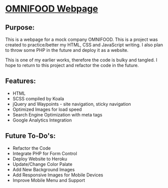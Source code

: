 # [OMNIFOOD Webpage](https://yanstefanovich.github.io/food-service-website/native/html/index.html)

## Purpose:
This is a webpage for a mock company OMNIFOOD. This is a project was created to practice/better my HTML, CSS and JavaScript writing. I also plan to throw some PHP in the future and deploy it as a website.

This is one of my earlier works, therefore the code is bulky and tangled. I hope to return to this project and refactor the code in the future.

## Features:
* HTML
* SCSS compiled by Koala
* jQuery and Waypoints - site navigation, sticky navigation
* Optimized Images for load speed
* Search Engine Optimization with meta tags
* Google Analytics Integration

## Future To-Do's:
* Refactor the Code
* Integrate PHP for Form Control
* Deploy Website to Heroku
* Update/Change Color Palate
* Add New Background Images
* Add Responsive Images for Mobile Devices
* Improve Mobile Menu and Support
